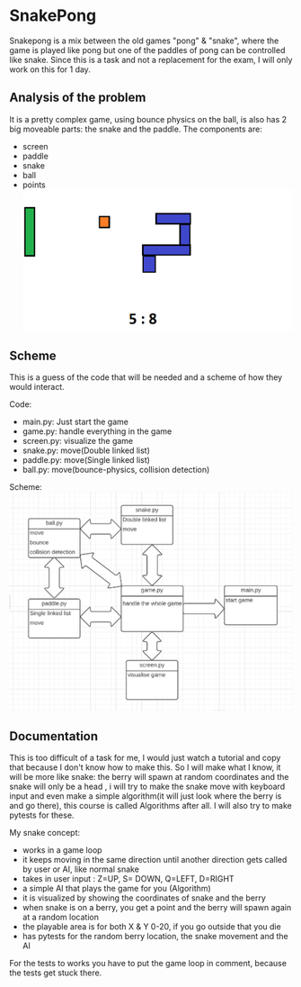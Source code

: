 # SnakePong
Snakepong is a mix between the old games "pong" & "snake", where the game is played like pong but one of the paddles of pong can be controlled like snake. 
Since this is a task and not a replacement for the exam, I will only work on this for 1 day.

## Analysis of the problem
It is a pretty complex game, using bounce physics on the ball, is also has 2 big moveable parts: the snake and the paddle. 
The components are:
- screen
- paddle
- snake
- ball
- points
![snakepong](./img/snakepong.png)

## Scheme
This is a guess of the code that will be needed and a scheme of how they would interact.

Code:
- main.py: Just start the game
- game.py: handle everything in the game
- screen.py: visualize the game
- snake.py: move(Double linked list)
- paddle.py: move(Single linked list)
- ball.py: move(bounce-physics, collision detection)

Scheme:
![scheme](./img/scheme.png)

## Documentation

This is too difficult of a task for me, I would just watch a tutorial and copy that because I don't know how to make this. So I will make what I know, it will be more like snake: the berry will spawn at random coordinates and the snake will only be a head , i will try to make the snake move with keyboard input and even make a simple algorithm(it will just look where the berry is and go there), this course is called Algorithms after all. I will also try to make pytests for these.

My snake concept:
- works in a game loop
- it keeps moving in the same direction until another direction gets called by user or AI, like normal snake
- takes in user input : Z=UP, S= DOWN, Q=LEFT, D=RIGHT
- a simple AI that plays the game for you (Algorithm)
- it is visualized by showing the coordinates of snake and the berry
- when snake is on a berry, you get a point and the berry will spawn again at a random location
- the playable area is for both X & Y 0-20, if you go outside that you die
- has pytests for the random berry location, the snake movement and the AI

For the tests to works you have to put the game loop in comment, because the tests get stuck there.